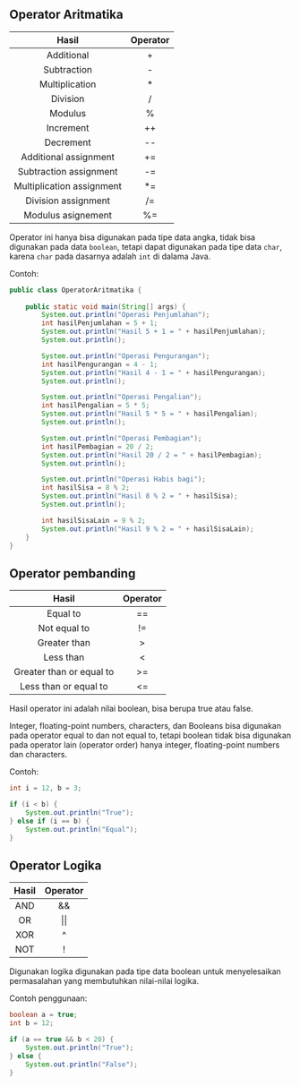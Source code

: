 ## Operator Aritmatika

|           Hasil           | Operator |
| :-----------------------: | :------: |
|        Additional         |    +     |
|        Subtraction        |    -     |
|      Multiplication       |    *     |
|         Division          |    /     |
|          Modulus          |    %     |
|         Increment         |    ++    |
|         Decrement         |    --    |
|   Additional assignment   |    +=    |
|  Subtraction assignment   |    -=    |
| Multiplication assignment |    *=    |
|    Division assignment    |    /=    |
|    Modulus asignement     |    %=    |

Operator ini hanya bisa digunakan pada tipe data angka, tidak bisa digunakan
pada data `boolean`, tetapi dapat digunakan pada tipe data `char`, karena `char`
pada dasarnya adalah `int` di dalama Java.

Contoh:

```java
public class OperatorAritmatika {
 
    public static void main(String[] args) {
        System.out.println("Operasi Penjumlahan");
        int hasilPenjumlahan = 5 + 1;
        System.out.println("Hasil 5 + 1 = " + hasilPenjumlahan);
        System.out.println();

        System.out.println("Operasi Pengurangan");
        int hasilPengurangan = 4 - 1;
        System.out.println("Hasil 4 - 1 = " + hasilPengurangan);
        System.out.println();

        System.out.println("Operasi Pengalian");
        int hasilPengalian = 5 * 5;
        System.out.println("Hasil 5 * 5 = " + hasilPengalian);
        System.out.println();

        System.out.println("Operasi Pembagian");
        int hasilPembagian = 20 / 2;
        System.out.println("Hasil 20 / 2 = " + hasilPembagian);
        System.out.println();

        System.out.println("Operasi Habis bagi");
        int hasilSisa = 8 % 2;
        System.out.println("Hasil 8 % 2 = " + hasilSisa);
        System.out.println();

        int hasilSisaLain = 9 % 2;
        System.out.println("Hasil 9 % 2 = " + hasilSisaLain);
    }
}
```

## Operator pembanding

|          Hasil           | Operator |
| :----------------------: | :------: |
|         Equal to         |    ==    |
|       Not equal to       |    !=    |
|       Greater than       |    >     |
|        Less than         |    <     |
| Greater than or equal to |    >=    |
|  Less than or equal to   |    <=    |

Hasil operator ini adalah nilai boolean, bisa berupa true atau false.

Integer, floating-point numbers, characters, dan Booleans bisa digunakan pada
operator equal to dan not equal to, tetapi boolean tidak bisa digunakan pada
operator lain (operator order) hanya integer, floating-point numbers dan
characters.

Contoh:

```java
int i = 12, b = 3;

if (i < b) {
    System.out.println("True");
} else if (i == b) {
    System.out.println("Equal");
}
```

## Operator Logika

| Hasil | Operator |
| :---: | :------: |
|  AND  |    &&    |
|  OR   |   \|\|   |
|  XOR  |    ^     |
|  NOT  |    !     |

Digunakan logika digunakan pada tipe data boolean untuk menyelesaikan
permasalahan yang membutuhkan nilai-nilai logika.

Contoh penggunaan:

```java
boolean a = true;
int b = 12;

if (a == true && b < 20) {
    System.out.println("True");
} else {
    System.out.println("False");
}
```